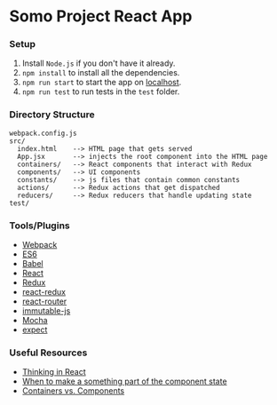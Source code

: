 # Somo Project React App

### Setup
1. Install `Node.js` if you don't have it already.
2. `npm install` to install all the dependencies.
3. `npm run start` to start the app on [localhost](http://localhost:8080/).
4. `npm run test` to run tests in the `test` folder.

### Directory Structure
```
webpack.config.js
src/
  index.html    --> HTML page that gets served
  App.jsx       --> injects the root component into the HTML page
  containers/   --> React components that interact with Redux
  components/   --> UI components
  constants/    --> js files that contain common constants
  actions/      --> Redux actions that get dispatched
  reducers/     --> Redux reducers that handle updating state
test/
```

### Tools/Plugins
* [Webpack](https://webpack.github.io/)
* [ES6](https://babeljs.io/docs/learn-es2015/)
* [Babel](https://babeljs.io/)
* [React](https://facebook.github.io/react/)
* [Redux](http://redux.js.org/)
* [react-redux](https://github.com/reactjs/react-redux)
* [react-router](https://github.com/ReactTraining/react-router)
* [immutable-js](https://facebook.github.io/immutable-js)
* [Mocha](https://mochajs.org/)
* [expect](https://github.com/mjackson/expect)

### Useful Resources
* [Thinking in React](https://facebook.github.io/react/docs/thinking-in-react.html)
* [When to make a something part of the component state](https://twitter.com/dan_abramov/status/749710501916139520)
* [Containers vs. Components](https://medium.com/@dan_abramov/smart-and-dumb-components-7ca2f9a7c7d0#.83k2l937e)
